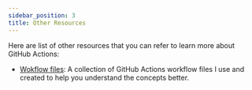 ```yaml
---
sidebar_position: 3
title: Other Resources
---
```


Here are list of other resources that you can refer to learn more about GitHub Actions:

- [Wokflow files](https://github.com/Pradumnasaraf/DevOps/tree/main/docs/github-actions/Workflows): A collection of GitHub Actions workflow files I use and created to help you understand the concepts better.
